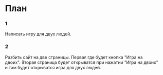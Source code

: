 # План
### 1
Написать игру для двух людей.
### 2
Разбить сайт на две страницы. Первая где будет кнопка "Игра на двоих".
Вторая страница будет открыватся при нажатии "Игра на двоих" и там будет открыватся игра для двух людей.